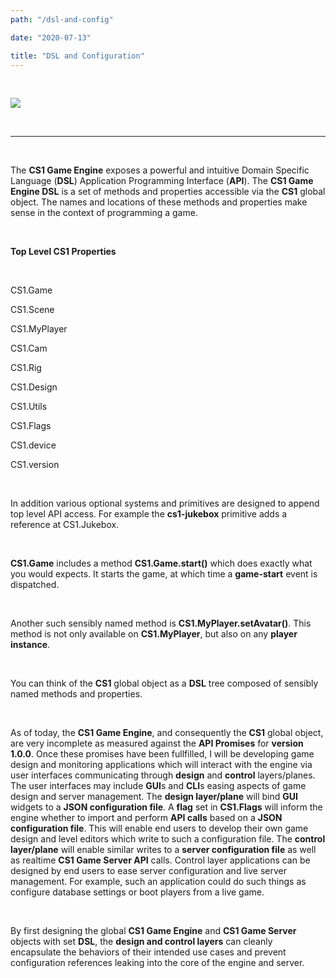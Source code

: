 ```yaml
---
path: "/dsl-and-config"

date: "2020-07-13"

title: "DSL and Configuration"
---
```

<br>

![](https://cdn.glitch.com/53f6eb06-66f0-4243-b635-db0bfec50c28%2FCS1_logo_64.png?v=1588982390615)

<br>

___  

<br>

The **CS1 Game Engine** exposes a powerful and intuitive Domain Specific Language (**DSL**) Application Programming Interface (**API**).  The **CS1 Game Engine DSL** is a set of methods and properties accessible via the **CS1** global object.  The names and locations of these methods and properties make sense in the context of programming a game.

<br>

**Top Level CS1 Properties**

<br>

CS1.Game

CS1.Scene

CS1.MyPlayer

CS1.Cam

CS1.Rig

CS1.Design

CS1.Utils

CS1.Flags

CS1.device

CS1.version

  
<br>

In addition various optional systems and primitives are designed to append top level API access. For example the **cs1-jukebox** primitive adds a reference at CS1.Jukebox.  

<br>

**CS1.Game** includes a method **CS1.Game.start()** which does exactly what you would expects. It starts the game, at which time a **game-start** event is dispatched.

<br>

Another such sensibly named method is **CS1.MyPlayer.setAvatar()**. This method is not only available on **CS1.MyPlayer**, but also on any **player instance**.

<br>

You can think of the **CS1** global object as a **DSL** tree composed of sensibly named methods and properties.

<br>

As of today, the **CS1 Game Engine**, and consequently the **CS1** global object, are very incomplete as measured against the **API Promises** for **version 1.0.0**.  Once these promises have been fullfilled, I will be developing game design and monitoring applications which will interact with the engine via user interfaces communicating through **design** and **control** layers/planes.  The user interfaces may include **GUI**s and **CLI**s easing aspects of game design and server management.  The **design layer/plane** will bind **GUI** widgets to a **JSON configuration file**. A **flag** set in **CS1.Flags** will inform the engine whether to import and perform **API calls** based on a **JSON configuration file**.  This will enable end users to develop their own game design and level editors which write to such a configuration file.   The **control layer/plane** will enable similar writes to a **server configuration file** as well as realtime **CS1 Game Server API** calls.  Control layer applications can be designed by end users to ease server configuration and live server management.  For example, such an application could do such things as configure database settings or boot players from a live game. 

<br>

By first designing the global **CS1 Game Engine** and **CS1 Game Server** objects with set **DSL**, the **design and control layers** can cleanly encapsulate the behaviors of their intended use cases and prevent configuration references leaking into the core of the engine and server.
